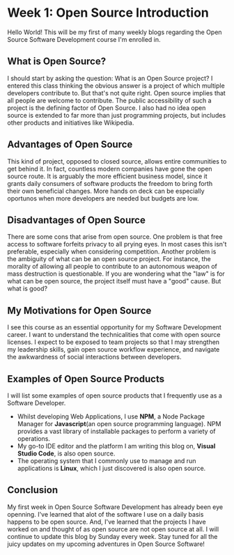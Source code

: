 # Week 1: Open Source Introduction
 
Hello World! This will be my first of many weekly blogs regarding the Open Source Software Development course I'm enrolled in.
 
## What is Open Source?
 
I should start by asking the question: What is an Open Source project? I entered this class thinking the obvious answer is a project of which multiple developers contribute to. But that's not quite right. Open source implies that all people are welcome to contribute. The public accessibility of such a project is the defining factor of Open Source. I also had no idea open source is extended to far more than just programming projects, but includes other products and initiatives like Wikipedia.
 
## Advantages of Open Source
 
This kind of project, opposed to closed source, allows entire communities to get behind it. In fact, countless modern companies have gone the open source route. It is arguably the more efficient business model, since it grants daily consumers of software products the freedom to bring forth their own beneficial changes. More hands on deck can be especially oportunos when more developers are needed but budgets are low.
 
## Disadvantages of Open Source
 
There are some cons that arise from open source. One problem is that free access to software forfeits privacy to all prying eyes. In most cases this isn't preferable, especially when considering competition. Another problem is the ambiguity of what can be an open source project. For instance, the morality of allowing all people to contribute to an autonomous weapon of mass destruction is questionable. If you are wondering what the "law" is for what can be open source, the project itself must have a "good" cause. But what is good?
 
## My Motivations for Open Source
 
I see this course as an essential opportunity for my Software Development career. I want to understand the technicalities that come with open source licenses. I expect to be exposed to team projects so that I may strengthen my leadership skills, gain open source workflow experience, and navigate the awkwardness of social interactions between developers.
## Examples of Open Source Products
 
I will list some examples of open source products that I frequently use as a Software Developer.
 
* Whilst developing Web Applications, I use __NPM__, a Node Package Manager for __Javascript__(an open source programming language). NPM provides a vast library of installable packages to perform a variety of operations.
* My go-to IDE editor and the platform I am writing this blog on, __Visual Studio Code__, is also open source.
* The operating system that I commonly use to manage and run applications is __Linux__, which I just discovered is also open source.

## Conclusion

My first week in Open Source Software Development has already been eye openning. I've learned that alot of the software I use on a daily basis happens to be open source. And, I've learned that the projects I have worked on and thought of as open source are not open source at all. I will continue to update this blog by Sunday every week. Stay tuned for all the juicy updates on my upcoming adventures in Open Source Software!
 
 

